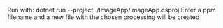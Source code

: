 Run with: dotnet run --project ./ImageApp/ImageApp.csproj
Enter a ppm filename and a new file with the chosen processing will be created

